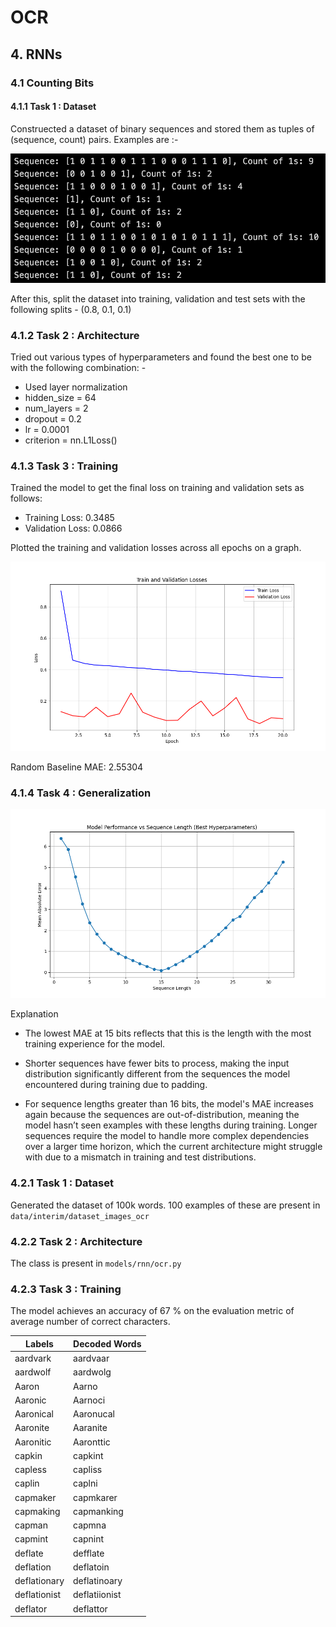 # OCR

## 4. RNNs

### 4.1 Counting Bits

#### 4.1.1 Task 1 : Dataset

Construected a dataset of binary sequences and stored them as tuples of (sequence, count) pairs. Examples are :- 

<img src="figures/examples_4_1_1.png"><img>

After this, split the dataset into training, validation and test sets with the following splits - (0.8, 0.1, 0.1)

### 4.1.2 Task 2 : Architecture

Tried out various types of hyperparameters and found the best one to be with the following combination: - 

- Used layer normalization
- hidden_size = 64
- num_layers = 2
- dropout = 0.2
- lr = 0.0001
- criterion = nn.L1Loss()

### 4.1.3 Task 3 : Training 

Trained the model to get the final loss on training and validation sets as follows:

- Training Loss: 0.3485
- Validation Loss: 0.0866

Plotted the training and validation losses across all epochs on a graph.

<img src="figures/train_val_graph.png"><img>

Random Baseline MAE: 2.55304

### 4.1.4 Task 4 : Generalization

<img src="figures/final_generalization_plot.png"><img>

Explanation 

- The lowest MAE at 15 bits reflects that this is the length with the most training experience for the model.

- Shorter sequences have fewer bits to process, making the input distribution significantly different from the sequences the model encountered during training due to padding. 

- For sequence lengths greater than 16 bits, the model's MAE increases again because the sequences are out-of-distribution, meaning the model hasn’t seen examples with these lengths during training. Longer sequences require the model to handle more complex dependencies over a larger time horizon, which the current architecture might struggle with due to a mismatch in training and test distributions. 

### 4.2.1 Task 1 : Dataset

Generated the dataset of 100k words. 100 examples of these are present in `data/interim/dataset_images_ocr`

### 4.2.2 Task 2 : Architecture

The class is present in `models/rnn/ocr.py`

### 4.2.3 Task 3 : Training

The model achieves an accuracy of 67 % on the evaluation metric of average number of correct characters.

| Labels          | Decoded Words    |
|-----------------|------------------|
| aardvark        | aardvaar         |
| aardwolf        | aardwolg         |
| Aaron           | Aarno            |
| Aaronic         | Aarnoci          |
| Aaronical       | Aaronucal        |
| Aaronite        | Aaranite         |
| Aaronitic       | Aaronttic        |
| capkin          | capkint          |
| capless         | capliss          |
| caplin          | caplni           |
| capmaker        | capmkarer        |
| capmaking       | capmanking       |
| capman          | capmna           |
| capmint         | capnint          |
| deflate         | defflate         |
| deflation       | deflatoin        |
| deflationary    | deflatinoary     |
| deflationist    | deflatiionist    |
| deflator        | deflattor        |
